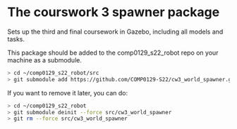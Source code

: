 # The courswork 3 spawner package
Sets up the third and final coursework in Gazebo, including all models and tasks.

This package should be added to the comp0129_s22_robot repo on your machine as a submodule.

```bash
> cd ~/comp0129_s22_robot/src
> git submodule add https://github.com/COMP0129-S22/cw3_world_spawner.git
```

If you want to remove it later, you can do:

```bash
> cd ~/comp0129_s22_robot
> git submodule deinit --force src/cw3_world_spawner
> git rm --force src/cw3_world_spawner
```
